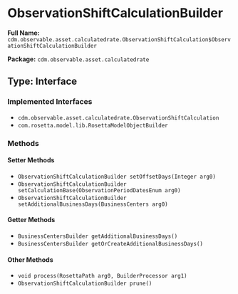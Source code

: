 # ObservationShiftCalculationBuilder

**Full Name:** `cdm.observable.asset.calculatedrate.ObservationShiftCalculation$ObservationShiftCalculationBuilder`

**Package:** `cdm.observable.asset.calculatedrate`

## Type: Interface

### Implemented Interfaces

- `cdm.observable.asset.calculatedrate.ObservationShiftCalculation`
- `com.rosetta.model.lib.RosettaModelObjectBuilder`

### Methods

#### Setter Methods

- `ObservationShiftCalculationBuilder setOffsetDays(Integer arg0)`
- `ObservationShiftCalculationBuilder setCalculationBase(ObservationPeriodDatesEnum arg0)`
- `ObservationShiftCalculationBuilder setAdditionalBusinessDays(BusinessCenters arg0)`

#### Getter Methods

- `BusinessCentersBuilder getAdditionalBusinessDays()`
- `BusinessCentersBuilder getOrCreateAdditionalBusinessDays()`

#### Other Methods

- `void process(RosettaPath arg0, BuilderProcessor arg1)`
- `ObservationShiftCalculationBuilder prune()`

